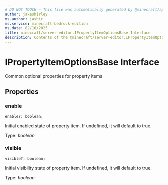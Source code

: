 ```yaml
---
# DO NOT TOUCH — This file was automatically generated by @minecraft/api-docs-generator, to report problems file an issue at https://github.com/Mojang/minecraft-scripting-libraries
author: jakeshirley
ms.author: jashir
ms.service: minecraft-bedrock-edition
ms.date: 02/10/2025
title: minecraft/server-editor.IPropertyItemOptionsBase Interface
description: Contents of the @minecraft/server-editor.IPropertyItemOptionsBase class.
---
```

# IPropertyItemOptionsBase Interface

Common optional properties for property items

## Properties

### **enable**
`enable?: boolean;`

Initial enabled state of property item. If undefined, it will default to true.

Type: *boolean*

### **visible**
`visible?: boolean;`

Initial visibility state of property item. If undefined, it will default to true.

Type: *boolean*
